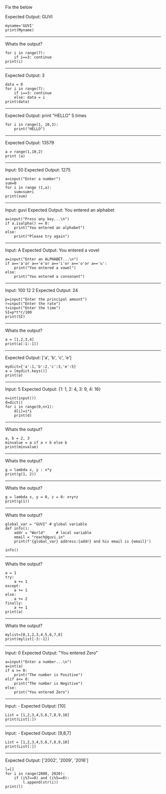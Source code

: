 Fix the below 

Expected Output: GUVI
```
myname='GUVI'
print(Myname)
```
---------------------------------------
Whats the output?
```
for i in range(7):
	if i==3: continue
print(i)
```
---------------------------------------
Expected Output: 3
```
data = 0
for i in range(7):
	if i==3: continue
	else: data = i
print(data)
```

---------------------------------------
Expected Output: print "HELLO" 5 times
```
for i in range(1, 10,3):
    print("HELLO")
```	
---------------------------------------

Expected Output: 13579
```
a = range(1,10,2)
print (a)
```
---------------------------------------
Input: 50
Expected Output: 1275

```
a=input("Enter a number")
sum=0
for i in range (1,a):
    sum=sum+i
print(sum)
```
---------------------------------------

Input: guvi
Expected Output: You entered an alphabet

```
a=input("Press any key...\n")
if a.isalpha() == 0:
    print("You entered an alphabet")
else:
    print("Please try again")
```	
---------------------------------------	

Input: A
Expected Output: You entered a vovel

```	
a=input("Enter an ALPHABET...\n")
if a=='a'or a=='e'or a=='i'or a=='o'or a=='u':
    print("You entered a vowel")
else:
    print("You entered a consonant")
```
---------------------------------------
Input: 100 12 2
Expected Output: 24

```
p=input("Enter the principal amount")
r=input("Enter the rate")
t=input("Enter the time")
SI=p*t*r/100
print(SI)
```
---------------------------------------
Whats the output?
```
a = [1,2,3,4]
print(a[:1:-1])
```
---------------------------------------

Expected Output: ['a', 'b', 'c', 'e']
```
mydict={'a':1,'b':2,'c':3,'e':5}
a = [mydict.keys()]
print(a)
```
---------------------------------------
Input: 5
Expected Output: {1: 1, 2: 4, 3: 9, 4: 16}

```
n=int(input())
d=dict()
for i in range(0,n+1):
	d[i]=i*i
	print(d)
```	
---------------------------------------
Whats the output?
```	
a, b = 2, 3
minvalue = a if a < b else b
print(minvalue)
```
---------------------------------------
Whats the output?
```
g = lambda x, y : x*y
print(g(1, 2))
```
---------------------------------------
Whats the output?
```
g = lambda x, y = 0, z = 0: x+y+z
print(g(1))
```
---------------------------------------
Whats the output?
```
global_var = "GUVI" # global variable
def info():
    addr = "World"     # local variable
    email = "reach@guvi.in"
    print(f'{global_var} address:{addr} and his email is {email}')

info()
```
---------------------------------------
Whats the output?
```
a = 1
try:
    a += 1
except:
    a += 1
else:
    a += 2
finally:
    a += 1
print(a)
```
---------------------------------------
Whats the output?
```
mylist=[0,1,2,3,4,5,6,7,8]
print(mylist[-3:-1])
```
---------------------------------------
Input: 0
Expected Output: "You entered Zero"

```
a=input("Enter a number...\n")
a=int(a)
if a >= 0:
    print("The number is Positive")
elif a<= 0:
    print("The number is Negitive")
else:
    print("You entered Zero")
```
---------------------------------------
Input: -
Expected Output: [10]
```
List = [1,2,3,4,5,6,7,8,9,10]
print(List[:])
```
---------------------------------------
Input: -
Expected Output: [9,8,7]
```	
List = [1,2,3,4,5,6,7,8,9,10]
print(List[:])
```

---------------------------------------

Expected Output: ['2002', '2009', '2016']

```
l=[]
for i in range(2000, 2020):
    if (i%7==0) and (i%5==0):
        l.append(str(i))
print(l)
```
